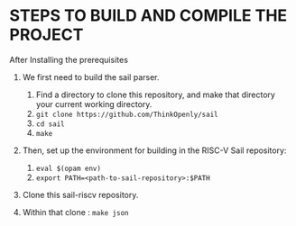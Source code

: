 STEPS TO BUILD AND COMPILE THE PROJECT
=======================================

After Installing the prerequisites

1.  We first need to build the sail parser.
    1. Find a directory to clone this repository, and make that directory your current working directory.
    2. `git clone https://github.com/ThinkOpenly/sail`
    3. `cd sail`
    4. `make`

2.  Then, set up the environment for building in the RISC-V Sail repository:
    1. `eval $(opam env)`
    2. `export PATH=<path-to-sail-repository>:$PATH`

3.  Clone this sail-riscv repository.

4.  Within that clone : `make json`
